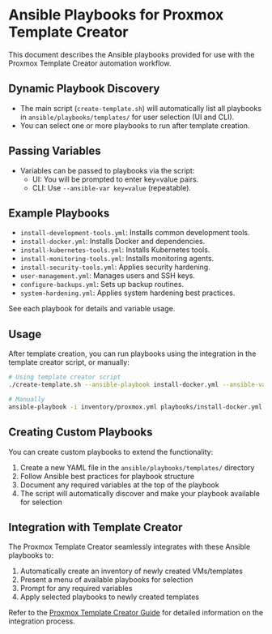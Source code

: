 # Ansible Playbooks for Proxmox Template Creator

This document describes the Ansible playbooks provided for use with the Proxmox Template Creator automation workflow.

## Dynamic Playbook Discovery

- The main script (`create-template.sh`) will automatically list all playbooks in `ansible/playbooks/templates/` for user selection (UI and CLI).
- You can select one or more playbooks to run after template creation.

## Passing Variables

- Variables can be passed to playbooks via the script:
  - UI: You will be prompted to enter key=value pairs.
  - CLI: Use `--ansible-var key=value` (repeatable).

## Example Playbooks

- `install-development-tools.yml`: Installs common development tools.
- `install-docker.yml`: Installs Docker and dependencies.
- `install-kubernetes-tools.yml`: Installs Kubernetes tools.
- `install-monitoring-tools.yml`: Installs monitoring agents.
- `install-security-tools.yml`: Applies security hardening.
- `user-management.yml`: Manages users and SSH keys.
- `configure-backups.yml`: Sets up backup routines.
- `system-hardening.yml`: Applies system hardening best practices.

See each playbook for details and variable usage.

## Usage

After template creation, you can run playbooks using the integration in the template creator script, or manually:

```bash
# Using template creator script
./create-template.sh --ansible-playbook install-docker.yml --ansible-var docker_version=latest

# Manually
ansible-playbook -i inventory/proxmox.yml playbooks/install-docker.yml -e "docker_version=latest"
```

## Creating Custom Playbooks

You can create custom playbooks to extend the functionality:

1. Create a new YAML file in the `ansible/playbooks/templates/` directory
2. Follow Ansible best practices for playbook structure
3. Document any required variables at the top of the playbook
4. The script will automatically discover and make your playbook available for selection

## Integration with Template Creator

The Proxmox Template Creator seamlessly integrates with these Ansible playbooks to:

1. Automatically create an inventory of newly created VMs/templates
2. Present a menu of available playbooks for selection
3. Prompt for any required variables
4. Apply selected playbooks to newly created templates

Refer to the [Proxmox Template Creator Guide](ProxmoxTemplateCreatorGuide.md) for detailed information on the integration process.
